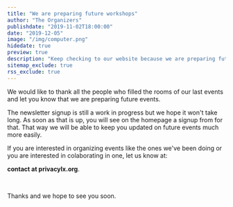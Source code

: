 ```yaml
---
title: "We are preparing future workshops"
author: "The Organizers"
publishdate: "2019-11-02T18:00:00"
date: "2019-12-05"
image: "/img/computer.png"
hidedate: true
preview: true
description: "Keep checking to our website because we are preparing future workshops. If you would be interested in hosting or helping with one, let us know. For contacts click on 'read more'"
sitemap_exclude: true
rss_exclude: true
---
```


We would like to thank all the people who filled the rooms of our last events and let you know that we are preparing future events.

The newsletter signup is still a work in progress but we hope it won't take long. As soon as that is up, you will see on the homepage a signup from for that. That way we will be able to keep you updated on future events much more easily.

If you are interested in organizing events like the ones we've been doing or you are interested in colaborating in one, let us know at:

**contact at privacylx.org**.

 

Thanks and we hope to see you soon.
